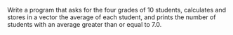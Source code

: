 Write a program that asks for the four grades of 10 students, calculates and stores in a vector the average of each student, and prints the number of students with an average greater than or equal to 7.0.